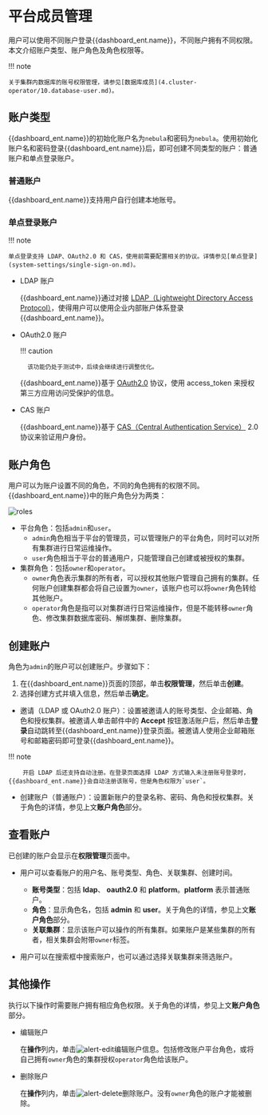 # 平台成员管理

用户可以使用不同账户登录{{dashboard_ent.name}}，不同账户拥有不同权限。本文介绍账户类型、账户角色及角色权限等。

!!! note

    关于集群内数据库的账号权限管理，请参见[数据库成员](4.cluster-operator/10.database-user.md)。

## 账户类型

{{dashboard_ent.name}}的初始化账户名为`nebula`和密码为`nebula`。使用初始化账户名和密码登录{{dashboard_ent.name}}后，即可创建不同类型的账户：普通账户和单点登录账户。

### 普通账户

{{dashboard_ent.name}}支持用户自行创建本地账号。

### 单点登录账户

!!! note

    单点登录支持 LDAP、OAuth2.0 和 CAS，使用前需要配置相关的协议。详情参见[单点登录](system-settings/single-sign-on.md)。

- LDAP 账户

  {{dashboard_ent.name}}通过对接 [LDAP（Lightweight Directory Access Protocol）](https://ldap.com/)，使得用户可以使用企业内部账户体系登录{{dashboard_ent.name}}。

- OAuth2.0 账户

  !!! caution

        该功能仍处于测试中，后续会继续进行调整优化。

  {{dashboard_ent.name}}基于 [OAuth2.0](https://oauth.net/2/) 协议，使用 access_token 来授权第三方应用访问受保护的信息。

- CAS 账户

  {{dashboard_ent.name}}基于 [CAS（Central Authentication Service）](https://apereo.github.io/cas) 2.0 协议来验证用户身份。

## 账户角色

用户可以为账户设置不同的角色，不同的角色拥有的权限不同。{{dashboard_ent.name}}中的账户角色分为两类：

![roles](https://docs-cdn.nebula-graph.com.cn/figures/ds_roles_cn.png)

- 平台角色：包括`admin`和`user`。
  - `admin`角色相当于平台的管理员，可以管理账户的平台角色，同时可以对所有集群进行日常运维操作。
  - `user`角色相当于平台的普通用户，只能管理自己创建或被授权的集群。
- 集群角色：包括`owner`和`operator`。
  - `owner`角色表示集群的所有者，可以授权其他账户管理自己拥有的集群。任何账户创建集群都会将自己设置为`owner`，该账户也可以将`owner`角色转给其他账户。
  - `operator`角色是指可以对集群进行日常运维操作，但是不能转移`owner`角色、修改集群数据库密码、解绑集群、删除集群。

## 创建账户

角色为`admin`的账户可以创建账户。步骤如下：

1. 在{{dashboard_ent.name}}页面的顶部，单击**权限管理**，然后单击**创建**。
2. 选择创建方式并填入信息，然后单击**确定**。
   
  - 邀请（LDAP 或 OAuth2.0 账户）：设置被邀请人的账号类型、企业邮箱、角色和授权集群。被邀请人单击邮件中的 **Accept** 按钮激活账户后，然后单击**登录**自动跳转至{{dashboard_ent.name}}登录页面。被邀请人使用企业邮箱账号和邮箱密码即可登录{{dashboard_ent.name}}。
  
  !!! note

        开启 LDAP 后还支持自动注册。在登录页面选择 LDAP 方式输入未注册账号登录时，{{dashboard_ent.name}}会自动注册该账号，但是角色权限为`user`。

  - 创建账户（普通账户）：设置新账户的登录名称、密码、角色和授权集群。关于角色的详情，参见上文**账户角色**部分。

## 查看账户

已创建的账户会显示在**权限管理**页面中。

- 用户可以查看账户的用户名、账号类型、角色、关联集群、创建时间。

  - **账号类型**：包括 **ldap**、 **oauth2.0** 和 **platform**。**platform** 表示普通账户。
  - **角色**：显示角色名，包括 **admin** 和 **user**。关于角色的详情，参见上文**账户角色**部分。
  - **关联集群**：显示该账户可以操作的所有集群。如果账户是某些集群的所有者，相关集群会附带`owner`标签。

- 用户可以在搜索框中搜索账户，也可以通过选择关联集群来筛选账户。

## 其他操作

执行以下操作时需要账户拥有相应角色权限。关于角色的详情，参见上文**账户角色**部分。

- 编辑账户
  
  在**操作**列内，单击![alert-edit](https://docs-cdn.nebula-graph.com.cn/figures/alert_edit.png)编辑账户信息。包括修改账户平台角色，或将自己拥有`owner`角色的集群授权`operator`角色给该账户。

- 删除账户
  
  在**操作**列内，单击![alert-delete](https://docs-cdn.nebula-graph.com.cn/figures/alert_delete.png)删除账户。没有`owner`角色的账户才能被删除。


